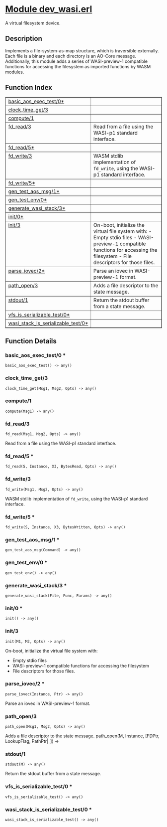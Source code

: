 # [Module dev_wasi.erl](https://github.com/permaweb/HyperBEAM/blob/main/src/dev_wasi.erl)




A virtual filesystem device.

<a name="description"></a>

## Description ##
Implements a file-system-as-map structure, which is traversible externally.
Each file is a binary and each directory is an AO-Core message.
Additionally, this module adds a series of WASI-preview-1 compatible
functions for accessing the filesystem as imported functions by WASM
modules.<a name="index"></a>

## Function Index ##


<table width="100%" border="1" cellspacing="0" cellpadding="2" summary="function index"><tr><td valign="top"><a href="#basic_aos_exec_test-0">basic_aos_exec_test/0*</a></td><td></td></tr><tr><td valign="top"><a href="#clock_time_get-3">clock_time_get/3</a></td><td></td></tr><tr><td valign="top"><a href="#compute-1">compute/1</a></td><td></td></tr><tr><td valign="top"><a href="#fd_read-3">fd_read/3</a></td><td>Read from a file using the WASI-p1 standard interface.</td></tr><tr><td valign="top"><a href="#fd_read-5">fd_read/5*</a></td><td></td></tr><tr><td valign="top"><a href="#fd_write-3">fd_write/3</a></td><td>WASM stdlib implementation of <code>fd_write</code>, using the WASI-p1 standard
interface.</td></tr><tr><td valign="top"><a href="#fd_write-5">fd_write/5*</a></td><td></td></tr><tr><td valign="top"><a href="#gen_test_aos_msg-1">gen_test_aos_msg/1*</a></td><td></td></tr><tr><td valign="top"><a href="#gen_test_env-0">gen_test_env/0*</a></td><td></td></tr><tr><td valign="top"><a href="#generate_wasi_stack-3">generate_wasi_stack/3*</a></td><td></td></tr><tr><td valign="top"><a href="#init-0">init/0*</a></td><td></td></tr><tr><td valign="top"><a href="#init-3">init/3</a></td><td>On-boot, initialize the virtual file system with:
- Empty stdio files
- WASI-preview-1 compatible functions for accessing the filesystem
- File descriptors for those files.</td></tr><tr><td valign="top"><a href="#parse_iovec-2">parse_iovec/2*</a></td><td>Parse an iovec in WASI-preview-1 format.</td></tr><tr><td valign="top"><a href="#path_open-3">path_open/3</a></td><td>Adds a file descriptor to the state message.</td></tr><tr><td valign="top"><a href="#stdout-1">stdout/1</a></td><td>Return the stdout buffer from a state message.</td></tr><tr><td valign="top"><a href="#vfs_is_serializable_test-0">vfs_is_serializable_test/0*</a></td><td></td></tr><tr><td valign="top"><a href="#wasi_stack_is_serializable_test-0">wasi_stack_is_serializable_test/0*</a></td><td></td></tr></table>


<a name="functions"></a>

## Function Details ##

<a name="basic_aos_exec_test-0"></a>

### basic_aos_exec_test/0 * ###

`basic_aos_exec_test() -> any()`

<a name="clock_time_get-3"></a>

### clock_time_get/3 ###

`clock_time_get(Msg1, Msg2, Opts) -> any()`

<a name="compute-1"></a>

### compute/1 ###

`compute(Msg1) -> any()`

<a name="fd_read-3"></a>

### fd_read/3 ###

`fd_read(Msg1, Msg2, Opts) -> any()`

Read from a file using the WASI-p1 standard interface.

<a name="fd_read-5"></a>

### fd_read/5 * ###

`fd_read(S, Instance, X3, BytesRead, Opts) -> any()`

<a name="fd_write-3"></a>

### fd_write/3 ###

`fd_write(Msg1, Msg2, Opts) -> any()`

WASM stdlib implementation of `fd_write`, using the WASI-p1 standard
interface.

<a name="fd_write-5"></a>

### fd_write/5 * ###

`fd_write(S, Instance, X3, BytesWritten, Opts) -> any()`

<a name="gen_test_aos_msg-1"></a>

### gen_test_aos_msg/1 * ###

`gen_test_aos_msg(Command) -> any()`

<a name="gen_test_env-0"></a>

### gen_test_env/0 * ###

`gen_test_env() -> any()`

<a name="generate_wasi_stack-3"></a>

### generate_wasi_stack/3 * ###

`generate_wasi_stack(File, Func, Params) -> any()`

<a name="init-0"></a>

### init/0 * ###

`init() -> any()`

<a name="init-3"></a>

### init/3 ###

`init(M1, M2, Opts) -> any()`

On-boot, initialize the virtual file system with:
- Empty stdio files
- WASI-preview-1 compatible functions for accessing the filesystem
- File descriptors for those files.

<a name="parse_iovec-2"></a>

### parse_iovec/2 * ###

`parse_iovec(Instance, Ptr) -> any()`

Parse an iovec in WASI-preview-1 format.

<a name="path_open-3"></a>

### path_open/3 ###

`path_open(Msg1, Msg2, Opts) -> any()`

Adds a file descriptor to the state message.
path_open(M, Instance, [FDPtr, LookupFlag, PathPtr|_]) ->

<a name="stdout-1"></a>

### stdout/1 ###

`stdout(M) -> any()`

Return the stdout buffer from a state message.

<a name="vfs_is_serializable_test-0"></a>

### vfs_is_serializable_test/0 * ###

`vfs_is_serializable_test() -> any()`

<a name="wasi_stack_is_serializable_test-0"></a>

### wasi_stack_is_serializable_test/0 * ###

`wasi_stack_is_serializable_test() -> any()`

